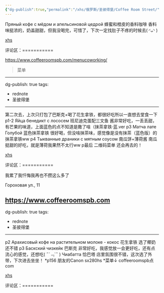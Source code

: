 ```yaml
---
{"dg-publish":true,"permalink":"/xhs/俄罗斯/圣彼得堡/Coffee Room Street/","tags":["rednote","圣彼得堡"],"created":"2025-03-17T22:12:58.679+08:00","updated":"2025-03-20T22:46:14.551+08:00"}
---
```


 

Пряный кофе с мёдом и апельсиновой цедрой 蜂蜜和橙皮的香料咖啡 香料味挺浓的，奶盖甜甜，但我没喝完，可惜了，下次一定找肚子不疼的时候去(  ◜ᴗ◝ )

[xhs](https://www.xiaohongshu.com/explore/648e31000000000027003be4?xsec_token=ABBRuW_PhTdjc9vwbQHOoWV8QqOzIGmTLcZW5M1b7NLl4=&xsec_source=pc_user)

评论区：===========

https://www.coffeeroomspb.com/menucoworking/

> 菜单
---
dg-publish: true
tags:
  - rednote
  - 圣彼得堡
---
 

第二次去，上次只打包了巴斯克+喝了花生拿铁，都很好吃所以一直想去堂食一下
p1-2 Яйца бенедикт с лососем 班尼迪克蛋配三文鱼 酱非常好吃，一丢丢甜，有芒果的味道，上面蓝色的点不知道是撒了啥（抹茶拿铁·蓝.ver
p3 Матча лате Голубой 蓝色抹茶拿铁 很好喝，但没啥抹茶味，感觉像是没有抹茶（蓝色版）的抹茶拿铁ww
p4 Тыкванные драники с мятным соусом 南瓜饼+薄荷酱 南瓜挺甜的好吃，就是薄荷我果然不太行ww
p最后 二维码菜单
还会再去的！

[xhs](https://www.xiaohongshu.com/explore/644d22d30000000027012394?xsec_token=ABEe5BUgS9umITUaA9yAQ9bKYrxwEcW1mgOZFtMr36sdk=&xsec_source=pc_user)

评论区：===========

我累了我忏悔我再也不攒这么多了

Гороховая ул., 11

https://www.coffeeroomspb.com
---
dg-publish: true
tags:
  - rednote
  - 圣彼得堡
---
 

p2 Арахисовый кофе на растительном молоке - кокос 花生拿铁 选了椰奶还不错
p3 Баскский чизкейк 巴斯克 非常好吃，我感觉放一会更好吃，还有点流心的感觉，还想吃( ﻿˶﻿´﹃`˵﻿ )
Чиабатта 恰巴塔
店里氛围很不错，这次选了外带，下次进去坐坐！
*p156 朋友的Canon sx280hs
*菜单↓
coffeeroomspb点com

[xhs](https://www.xiaohongshu.com/explore/63e7c4650000000013017894?xsec_token=ABO2f64yXAN_75hZC3Qy0hJ-3u_3rljyGE62oavXjXqUk=&xsec_source=pc_user)

评论区：===========

